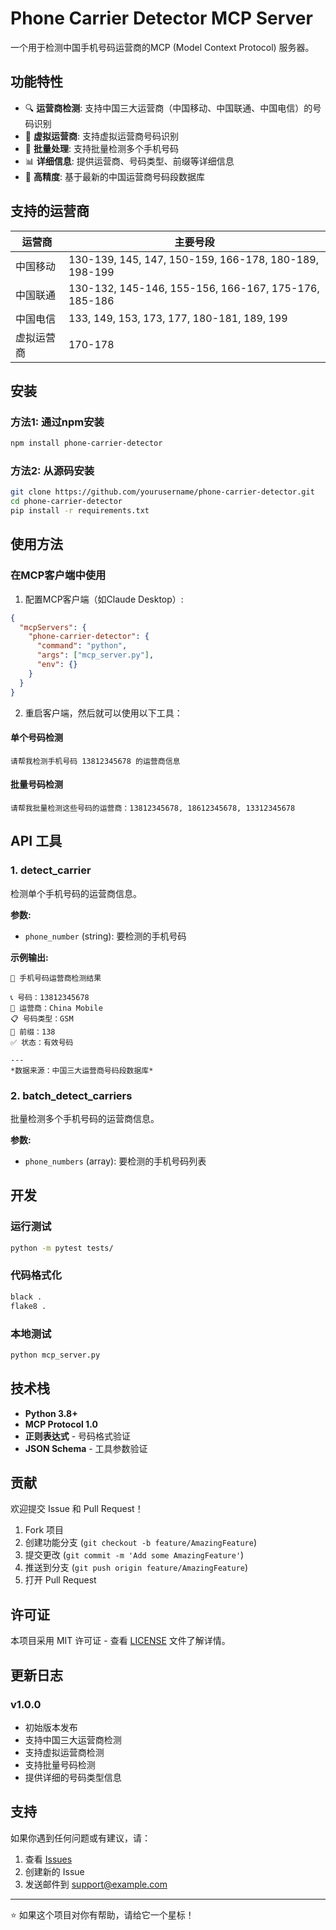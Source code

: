 # Phone Carrier Detector MCP Server

一个用于检测中国手机号码运营商的MCP (Model Context Protocol) 服务器。

## 功能特性

- 🔍 **运营商检测**: 支持中国三大运营商（中国移动、中国联通、中国电信）的号码识别
- 📱 **虚拟运营商**: 支持虚拟运营商号码识别
- 🚀 **批量处理**: 支持批量检测多个手机号码
- 📊 **详细信息**: 提供运营商、号码类型、前缀等详细信息
- 🎯 **高精度**: 基于最新的中国运营商号码段数据库

## 支持的运营商

| 运营商 | 主要号段 |
|--------|----------|
| 中国移动 | 130-139, 145, 147, 150-159, 166-178, 180-189, 198-199 |
| 中国联通 | 130-132, 145-146, 155-156, 166-167, 175-176, 185-186 |
| 中国电信 | 133, 149, 153, 173, 177, 180-181, 189, 199 |
| 虚拟运营商 | 170-178 |

## 安装

### 方法1: 通过npm安装

```bash
npm install phone-carrier-detector
```

### 方法2: 从源码安装

```bash
git clone https://github.com/yourusername/phone-carrier-detector.git
cd phone-carrier-detector
pip install -r requirements.txt
```

## 使用方法

### 在MCP客户端中使用

1. 配置MCP客户端（如Claude Desktop）:

```json
{
  "mcpServers": {
    "phone-carrier-detector": {
      "command": "python",
      "args": ["mcp_server.py"],
      "env": {}
    }
  }
}
```

2. 重启客户端，然后就可以使用以下工具：

#### 单个号码检测

```
请帮我检测手机号码 13812345678 的运营商信息
```

#### 批量号码检测

```
请帮我批量检测这些号码的运营商：13812345678, 18612345678, 13312345678
```

## API 工具

### 1. detect_carrier

检测单个手机号码的运营商信息。

**参数:**
- `phone_number` (string): 要检测的手机号码

**示例输出:**
```
📱 手机号码运营商检测结果

📞 号码：13812345678
🏢 运营商：China Mobile
📋 号码类型：GSM
🔢 前缀：138
✅ 状态：有效号码

---
*数据来源：中国三大运营商号码段数据库*
```

### 2. batch_detect_carriers

批量检测多个手机号码的运营商信息。

**参数:**
- `phone_numbers` (array): 要检测的手机号码列表

## 开发

### 运行测试

```bash
python -m pytest tests/
```

### 代码格式化

```bash
black .
flake8 .
```

### 本地测试

```bash
python mcp_server.py
```

## 技术栈

- **Python 3.8+**
- **MCP Protocol 1.0**
- **正则表达式** - 号码格式验证
- **JSON Schema** - 工具参数验证

## 贡献

欢迎提交 Issue 和 Pull Request！

1. Fork 项目
2. 创建功能分支 (`git checkout -b feature/AmazingFeature`)
3. 提交更改 (`git commit -m 'Add some AmazingFeature'`)
4. 推送到分支 (`git push origin feature/AmazingFeature`)
5. 打开 Pull Request

## 许可证

本项目采用 MIT 许可证 - 查看 [LICENSE](LICENSE) 文件了解详情。

## 更新日志

### v1.0.0
- 初始版本发布
- 支持中国三大运营商检测
- 支持虚拟运营商检测
- 支持批量号码检测
- 提供详细的号码类型信息

## 支持

如果你遇到任何问题或有建议，请：

1. 查看 [Issues](https://github.com/yourusername/phone-carrier-detector/issues)
2. 创建新的 Issue
3. 发送邮件到 support@example.com

---

⭐ 如果这个项目对你有帮助，请给它一个星标！
